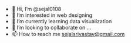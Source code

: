 - 👋 Hi, I’m @sejal0108
- 👀 I’m interested in web designing
- 🌱 I’m currently learning data visualization
- 💞️ I’m looking to collaborate on ...
- 📫 How to reach me sejalsrivastav@gmail.com

<!---
sejal0108/sejal0108 is a ✨ special ✨ repository because its `README.md` (this file) appears on your GitHub profile.
You can click the Preview link to take a look at your changes.
--->
